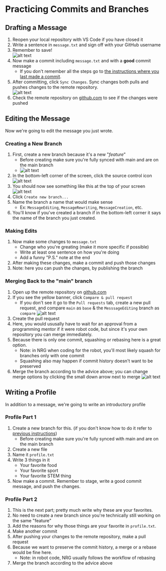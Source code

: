 # Practicing Commits and Branches

## Drafting a Message

1. Reopen your local repository with VS Code if you have closed it
2. Write a sentence in `message.txt` and sign off with your GitHub username
3. Remember to save!\
![alt text](pictures/ExampleMessage.png)
4. Now make a commit including `message.txt` and with a **good** commit message
    - If you don't remember all the steps go to [the instructions where you last made a commit](../CreatingARemoteRepo/instructions.md#making-a-commit).
5. After committing, click `Sync Changes`. Sync changes both pulls and pushes changes to the remote repository.\
![alt text](pictures/SyncChanges.png)
6. Check the remote repository on [github.com](https://github.com/) to see if the changes were pushed

## Editing the Message

Now we're going to edit the message you just wrote.

### Creating a New Branch

1. First, create a new branch because it's a new "*feature*"
    - Before creating make sure you're fully synced with main and are on the main branch
    - ![alt text](pictures/Pull.png)
2. In the bottom-left corner of the screen, click the source control icon\
![alt text](pictures/BranchIcon.png)
3. You should now see something like this at the top of your screen\
![alt text](pictures/CreateNewBranch.png)
4. Click `Create new branch...`
5. Name the branch a name that would make sense
    - Ex: `MessageEditing`, `MessageRewriting`, `MessageCreation`, etc.
6. You'll know if you've created a branch if in the bottom-left corner it says the name of the branch you just created.

### Making Edits

1. Now make some changes to `message.txt`
    - Change who you're greating (make it more specific if possible)
    - Write at least one sentence on how you're doing
    - Add a funny "P.S." note at the end
2. After making these changes, make a commit and push those changes
3. Note: here you can push the changes, by publishing the branch

### Merging Back to the "main" branch

1. Open up the remote repository on [github.com](https://github.com/)
2. If you see the yellow banner, click `Compare & pull request`
    - If you don't see it go to the `Pull requests` tab, create a new pull request, and compare `main` as `base` & the `MesssageEditing` branch as `compare`
![alt text](pictures/CompareAndPullRequest.png)
3. Create the pull request
4. Here, you would ususally have to wait for an approval from a programming mentor if it were robot code, but since it's your own repository you can merge immediately.
5. Because there is only one commit, squashing or rebasing here is a great option.
    - Note: in NRG when coding for the robot, you'll most likely squash for branches only with one commit
    - Squashing also may happen if commit history doesn't want to be preserved
6. Merge the branch according to the advice above; you can change merge options by clicking the small down arrow next to merge
![alt text](pictures/MergeOptions.png)

## Writing a Profile

In addition to a message, we're going to write an introductory profile

### Profile Part 1

1. Create a new branch for this. (if you don't know how to do it refer to [previous instructions](#creating-a-new-branch))
    - Before creating make sure you're fully synced with main and are on the main branch
2. Create a new file
3. Name it `profile.txt`
4. Write 3 things in it
    - Your favorite food
    - Your favorite sport
    - Your favorite STEM thing
5. Now make a commit. Remember to stage, write a good commit message, and push the changes.

### Profile Part 2

1. This is the next part; pretty much write why these are your favorites.
2. No need to create a new branch since you're technically still working on the same "feature"
3. Add the reasons for why those things are your favorite in `profile.txt`.
4. Make another commit
5. After pushing your changes to the remote repository, make a pull request
6. Because we want to preserve the commit history, a merge or a rebase would be fine here.
    - Note: in robot code, NRG usually follows the workflow of rebasing
7. Merge the branch according to the advice above
